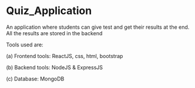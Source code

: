 # Quiz_Application
An application where students can give test and get their results at the end.
All the results are stored in the backend

Tools used are:

(a) Frontend tools: 
ReactJS, css, html, bootstrap

(b) Backend tools: 
NodeJS & ExpressJS

(c) Database: 
MongoDB
